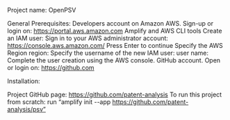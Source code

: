 Project name: OpenPSV


General Prerequisites:
  Developers account on Amazon AWS. Sign-up or login on:
    https://portal.aws.amazon.com
  Amplify and AWS CLI tools
  Create an IAM user:
    Sign in to your AWS administrator account:
    https://console.aws.amazon.com/
    Press Enter to continue
    Specify the AWS Region
      region:
    Specify the username of the new IAM user:
      user name:
    Complete the user creation using the AWS console.
  GitHub account. Open or login on:
  https://github.com



Installation:

  Project GitHub page:
  https://github.com/patent-analysis
  To run this project from scratch:
    run “amplify init --app https://github.com/patent-analysis/psv” 


